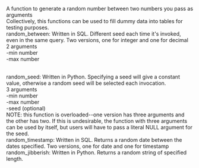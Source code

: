 A function to generate a random number between two numbers you pass as arguments
<br>
Collectively, this functions can be used to fill dummy data into tables for testing purposes.
<br>
random_between: Written in SQL. Different seed each time it's invoked, even in the same query. Two versions, one for integer and one for decimal<br>
2 arguments<br>
  -min number<br>
  -max number<br>

<br>
random_seed: Written in Python. Specifying a seed will give a constant value, otherwise a random seed will be selected each invocation.<br>
3 arguments<br>
  -min number<br>
  -max number<br>
  -seed (optional)<br>
NOTE: this function is overloaded--one version has three arguments and the other has two. If this is undesirable, the function with three arguments can be used by itself, but users will have to pass a literal NULL argument for the seed. 
<br>
random_timestamp: Written in SQL. Returns a random date between the dates specified. Two versions, one for date and one for timestamp
<br>
random_jibberish: Written in Python. Returns a random string of specified length.
